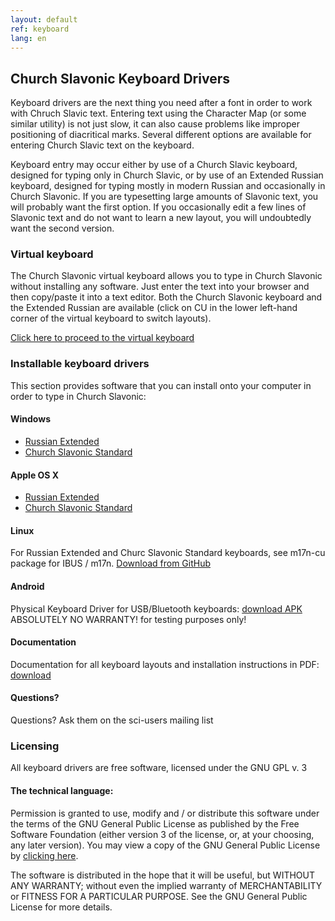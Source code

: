 ```yaml
---
layout: default
ref: keyboard
lang: en
---
```


## Church Slavonic Keyboard Drivers

Keyboard drivers are the next thing you need after a font in order to work with Chruch Slavic text. 
Entering text using the Character Map (or some similar utility) is not just slow, it can also cause problems like 
improper positioning of diacritical marks. Several different options are available for entering Church Slavic text on 
the keyboard. 

Keyboard entry may occur either by use of a Church Slavic keyboard, designed for typing only in Church Slavic, or by use 
of an Extended Russian keyboard, designed for typing mostly in modern Russian and occasionally in Church Slavonic. 
If you are typesetting large amounts of Slavonic text, you will probably want the first option. If you occasionally 
edit a few lines of Slavonic text and do not want to learn a new layout, you will undoubtedly want the second version.

### Virtual keyboard

The Church Slavonic virtual keyboard allows you to type in Church Slavonic without installing any software. Just enter 
the text into your browser and then copy/paste it into a text editor. Both the Church Slavonic keyboard and the 
Extended Russian are available (click on CU in the lower left-hand corner of the virtual keyboard to switch layouts).

[Click here to proceed to the virtual keyboard](http://ponomar.net/cu_vkeyb.html)

### Installable keyboard drivers

This section provides software that you can install onto your computer in order to type in Church Slavonic:

#### Windows

* [Russian Extended](http://www.ponomar.net/files/ru-ext.zip)
* [Church Slavonic Standard](http://www.ponomar.net/files/cu-kbd.zip)

#### Apple OS X

* [Russian Extended](href="http://www.ponomar.net/files/ru-ext_mac.zip)
* [Church Slavonic Standard](http://www.ponomar.net/files/cukeyb_mac1.zip)

#### Linux

For Russian Extended and Churc Slavonic Standard keyboards,
see m17n-cu package for IBUS / m17n. [Download from GitHub](https://github.com/typiconman/m17n-cu/releases)

#### Android

Physical Keyboard Driver for USB/Bluetooth keyboards: [download APK](http://www.ponomar.net/files/cu-android.apk)
ABSOLUTELY NO WARRANTY! for testing purposes only!

#### Documentation

Documentation for all keyboard layouts and installation instructions in PDF: [download](http://www.ponomar.net/files/docen.pdf)


#### Questions?

Questions? Ask them on the sci-users mailing list

### Licensing

All keyboard drivers are free software, licensed under the GNU GPL v. 3

#### The technical language:

Permission is granted to use, modify and / or distribute this software under the terms of the GNU General Public License 
as published by the Free Software Foundation (either version 3 of the license, or, at your choosing, any later version). 
You may view a copy of the GNU General Public License by [clicking here](https://gnu.org/licenses/gpl.html).

The software is distributed in the hope that it will be useful, but WITHOUT ANY WARRANTY; without even the implied 
warranty of MERCHANTABILITY or FITNESS FOR A PARTICULAR PURPOSE.  See the GNU General Public License for more details.
